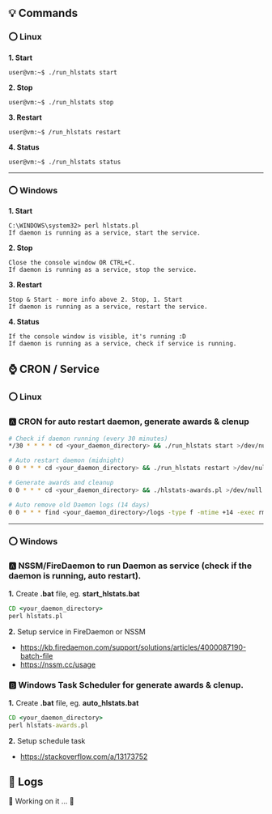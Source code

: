 ## 💡 Commands
### ⭕️ Linux
**1. Start**
```console
user@vm:~$ ./run_hlstats start
```

**2. Stop**
```console
user@vm:~$ ./run_hlstats stop
```

**3. Restart**
```console
user@vm:~$ /run_hlstats restart
```

**4. Status**
```console
user@vm:~$ ./run_hlstats status
```

***

### ⭕️ Windows

**1. Start**

```console
C:\WINDOWS\system32> perl hlstats.pl
If daemon is running as a service, start the service.
```

**2. Stop**

```
Close the console window OR CTRL+C. 
If daemon is running as a service, stop the service.
```

**3. Restart**

```
Stop & Start - more info above 2. Stop, 1. Start
If daemon is running as a service, restart the service.
```

**4. Status**

```
If the console window is visible, it's running :D
If daemon is running as a service, check if service is running.
```



## ⌚️ CRON / Service

### ⭕️ Linux
### 🅰️ CRON for auto restart daemon, generate awards & clenup
```bash
# Check if daemon running (every 30 minutes)
*/30 * * * * cd <your_daemon_directory> && ./run_hlstats start >/dev/null 2>&1

# Auto restart daemon (midnight)
0 0 * * * cd <your_daemon_directory> && ./run_hlstats restart >/dev/null 2>&1

# Generate awards and cleanup
0 0 * * * cd <your_daemon_directory> && ./hlstats-awards.pl >/dev/null 2>&1

# Auto remove old Daemon logs (14 days)
0 0 * * * find <your_daemon_directory>/logs -type f -mtime +14 -exec rm -rf {} \ >/dev/null 2>&1
```

***

### ⭕️ Windows
### 🅰️ NSSM/FireDaemon to run Daemon as service (check if the daemon is running, auto restart).
**1.** Create **.bat** file, eg. **start_hlstats.bat**
```bat
CD <your_daemon_directory>
perl hlstats.pl
```

**2.** Setup service in FireDaemon or NSSM
* https://kb.firedaemon.com/support/solutions/articles/4000087190-batch-file
* https://nssm.cc/usage


### 🅱️ Windows Task Scheduler for generate awards & clenup.

**1.** Create **.bat** file, eg. **auto_hlstats.bat**
```bat
CD <your_daemon_directory>
perl hlstats-awards.pl
```

**2.** Setup schedule task
* https://stackoverflow.com/a/13173752

## 📃 Logs

🚧 Working on it ... 🚧